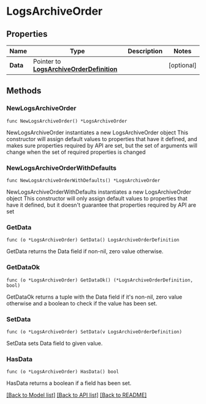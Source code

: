# LogsArchiveOrder

## Properties

Name | Type | Description | Notes
---- | ---- | ----------- | ------
**Data** | Pointer to [**LogsArchiveOrderDefinition**](LogsArchiveOrderDefinition.md) |  | [optional] 

## Methods

### NewLogsArchiveOrder

`func NewLogsArchiveOrder() *LogsArchiveOrder`

NewLogsArchiveOrder instantiates a new LogsArchiveOrder object
This constructor will assign default values to properties that have it defined,
and makes sure properties required by API are set, but the set of arguments
will change when the set of required properties is changed

### NewLogsArchiveOrderWithDefaults

`func NewLogsArchiveOrderWithDefaults() *LogsArchiveOrder`

NewLogsArchiveOrderWithDefaults instantiates a new LogsArchiveOrder object
This constructor will only assign default values to properties that have it defined,
but it doesn't guarantee that properties required by API are set

### GetData

`func (o *LogsArchiveOrder) GetData() LogsArchiveOrderDefinition`

GetData returns the Data field if non-nil, zero value otherwise.

### GetDataOk

`func (o *LogsArchiveOrder) GetDataOk() (*LogsArchiveOrderDefinition, bool)`

GetDataOk returns a tuple with the Data field if it's non-nil, zero value otherwise
and a boolean to check if the value has been set.

### SetData

`func (o *LogsArchiveOrder) SetData(v LogsArchiveOrderDefinition)`

SetData sets Data field to given value.

### HasData

`func (o *LogsArchiveOrder) HasData() bool`

HasData returns a boolean if a field has been set.


[[Back to Model list]](../README.md#documentation-for-models) [[Back to API list]](../README.md#documentation-for-api-endpoints) [[Back to README]](../README.md)


